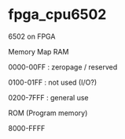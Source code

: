 # fpga_cpu6502
6502 on FPGA

Memory Map
RAM

0000-00FF : zeropage / reserved 

0100-01FF : not used (I/O?)

0200-7FFF : general use

ROM (Program memory)

8000-FFFF
